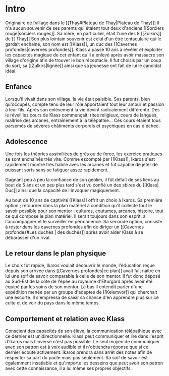 # Intro
Originaire de \[village dans le [[Thay#Plateau de Thay|Plateau de Thay]]\] il n'a aucun souvenir de ses parents qui étaient tout deux d'anciens [[Sorciers rouge|sorciers rouges]]. Sa mère, en particulier, était l'une des 8 [[Zulkirs]] de [[ Thay]] Son plus lointain souvenir est celui d'un être tentaculaire qui le gardait enchainé, son nom est [[Klass]], un duc des [[Cavernes profondes|cavernes profondes]]. Klass a passé 10 ans à révéler et exploiter les capacités magique de cet enfant qu'il a enlevé après avoir massacré son village d'origine afin de trouver le bon réceptacle. Il fut choisis par un coup du sort, sa [[Zulkirs|lignée]] ainsi que sa jeunesse ont fait de lui le candidat idéal.

## Enfance

Lorsqu'il vivait dans son village, la vie était paisible. Ses parents, bien qu'occupés, compte tenu de leur rôle apportaient tout leur amour et passion à leur fils. Après son enlèvement la vie devint radicalement différente. Dès le réveil les cours de Klass commençait;  rites religieux, cours de langues, maîtrise des arcanes, entraînement à la télépathie... Ces cours étaient tous parsemés de sévères châtiments corporels et psychiques en cas d'échec. 

## Adolescence

Une fois les théories assimiliées de grés ou de force, les exercice pratiques se sont enchaînés très vite. Comme escompté par [[Klass]], Ikaros s'est rapidement montré très habile avec les arcanes et fût capable de jeter de puissant sorts sans se fatiguer assez rapidement.

Gagnant peu à peu la confiance de son geolier, il fût défait de ses liens au bout de 5 ans et un peu plus tard s'est vu confié un des sbires du [[Klass| Duc]] ainsi que la capacité de l'invoquer magiquement. 

Au bout de 10 ans de captivité [[Klass]] offrit un choix à Ikaros. Sa première option ; retourner dans la plan matériel à condition qu'il collecte tout le savoir possible pour son mentor ; cultures, coutumes, arcanes, histoire, tout ce qui compose le plan matériel. Il serait toujours dans son esprit, à l'accompagner et le surveiller en permanence. Sa seconde option, consiste à rester dans les cavernes profondes afin de diriger un [[Cavernes profondes#Les duchés | des duchés]] après avoir aider Klass à se débarasser d'un rival. 

## Le retour dans le plan physique

Le choix fut rapide, Ikaros voulait découvrir le monde, l'éducation reçue depuis son arrivée dans [[Cavernes profondes|ce plan]] avait fait naitre en lui une soif de savoir comparable à celle de son mentor. Il fut donc déposé au Sud-Est de la côte de l'épée au royaume d'Elturgard après avoir été équipé par les soins de son mentor. Là bas il entendit parler d'une expédition menée par un groupe d'adeptes de [[Kelemvor]] qui cherchait une escorte. Il s'empressa de saisir sa chance d'en apprendre plus sur ce culte et de voir du pays dans le même temps. 

## Comportement et relation avec Klass

Conscient des capacités de son élève, la communication télépathique avec ce dernier est unidirectionnelle. Klass peut communiquer et lire dans l'esprit d'Ikaros mais l'inverse n'est pas possible. Le seul moyen de communiquer avec son patron est à voix audible et il n'obtiendra réponse que si ce dernier écoute activement. 
Ikaros prendra sans arrêt des notes afin de respecter sa part du pacte mais pas seulement. Sa soif de savoir est égalemment insatiable et qu'importe les desseins que peut avoir son patron avec cette connaissance, il a lui même ses propres objectifs.